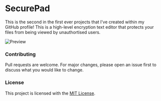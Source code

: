# SecurePad

This is the second in the first ever projects that I've created within my GitHub profile! This is a high-level encryption text editor that protects your files from being viewed by unauthortised users.

![Preview](https://dentolos19.github.io/previews/securepad.png)

### Contributing

Pull requests are welcome. For major changes, please open an issue first to discuss what you would like to change.

### License

This project is licensed with the [MIT License](https://choosealicense.com/licenses/mit).
